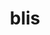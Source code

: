 ---
title: "blis"
layout: cache
categories: [package, develop]
meta: {"versions": ["0.9.0"], "compilers": ["gcc@=11.4.0"], "oss": ["ubuntu20.04", "ubuntu22.04"], "platforms": ["linux"], "targets": ["neoverse_v1", "neoverse_v2"], "stacks": ["e4s-neoverse-v2", "e4s-neoverse_v1", "root"], "num_specs": 2, "num_specs_by_stack": {"e4s-neoverse_v1": 1, "root": 2, "e4s-neoverse-v2": 1}}
spec_details: [{"hash": "h4wi32rk5xpu3gyomwnse6hjqjrhryna", "compiler": "gcc@=11.4.0", "versions": ["0.9.0"], "os": "ubuntu20.04", "platform": "linux", "target": "neoverse_v1", "variants": ["+blas", "build_system=makefile", "+cblas", "libs=shared,static", "threads=none"], "stacks": ["e4s-neoverse_v1", "root"], "size": "-", "tarball": "https://binaries.spack.io/develop/build_cache/linux-ubuntu20.04-neoverse_v1/gcc-11.4.0/blis-0.9.0/linux-ubuntu20.04-neoverse_v1-gcc-11.4.0-blis-0.9.0-h4wi32rk5xpu3gyomwnse6hjqjrhryna.spack"}, {"hash": "js2wuhacgelzrykirac2nqfnneq7435n", "compiler": "gcc@=11.4.0", "versions": ["0.9.0"], "os": "ubuntu22.04", "platform": "linux", "target": "neoverse_v2", "variants": ["+blas", "build_system=makefile", "+cblas", "libs=shared,static", "threads=none"], "stacks": ["root", "e4s-neoverse-v2"], "size": "-", "tarball": "https://binaries.spack.io/develop/build_cache/linux-ubuntu22.04-neoverse_v2/gcc-11.4.0/blis-0.9.0/linux-ubuntu22.04-neoverse_v2-gcc-11.4.0-blis-0.9.0-js2wuhacgelzrykirac2nqfnneq7435n.spack"}]
---